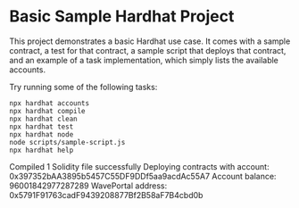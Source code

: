 # Basic Sample Hardhat Project

This project demonstrates a basic Hardhat use case. It comes with a sample contract, a test for that contract, a sample script that deploys that contract, and an example of a task implementation, which simply lists the available accounts.

Try running some of the following tasks:

```shell
npx hardhat accounts
npx hardhat compile
npx hardhat clean
npx hardhat test
npx hardhat node
node scripts/sample-script.js
npx hardhat help
```


Compiled 1 Solidity file successfully
Deploying contracts with account:  0x397352bAA3895b5457C55DF9DDf5aa9acdAc55A7
Account balance:  96001842977287289
WavePortal address:  0x5791F91763cadF9439208877Bf2B58aF7B4cbd0b